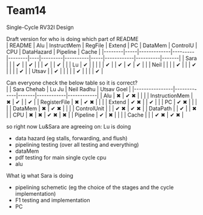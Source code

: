 # Team14

Single-Cycle RV32I Design 
<br>

Draft version for who is doing which part of README
<br>
| README | Alu | InstructMem | RegFile | Extend | PC | DataMem | ControlU | CPU | DataHazard | Pipeline | Cache |
|--------|-----|-------------|---------|--------|----|---------|----------|-----|------------|----------|-------|
| Sara   |     |             |  ✔      |        | ✔  |         |          | ✔  |            | ✔        |       |
| Lu     | ✔   |             |         |        |    | ✔       |          | ✔  | ✔         | ✔        |       |
| Neil   |     |             |         | ✔      |    |         | ✔        |     |           |          | ✔     |
| Utsav  |     | ✔           |         |        |    |         | ✔        |     |           |          | ✔     |
<br>

Can everyone check the below table so it is correct?
<br>
|                | Sara Chehab | Lu Ju | Neil Radhu | Utsav Goel |
|----------------|-------------|-------|------------|------------|
| Alu            | ✖           | ✔ ✖  |            |            |
| InstructionMem | ✖           | ✔    |            | ✔          |
| RegisterFile   | ✖           | ✔ ✖  |            |            |
| Extend         | ✔ ✖         |      | ✔          |            |
| PC             | ✔ ✖         |      |            |            |
| DataMem        | ✖           | ✔ ✖  |            |            |
| ControlUnit    |              |      | ✔ ✖       | ✔ ✖       |
| DataPath       |              |  ✔   |            | ✖         |
| CPU            | ✖           | ✖    | ✔ ✖        | ✖         |
| Pipeline       | ✔           | ✖    |            |            |
| Cache          |              |      | ✔ ✖       | ✔ ✖       |

so right now Lu&Sara are agreeing on: Lu is doing
- data hazard (eg stalls, forwarding, and flush)
- pipelining testing (over all testing and everything)
- dataMem
- pdf testing for main single cycle cpu
- alu 

What ig what Sara is doing
- pipelining schemetic (eg the choice of the stages and the cycle implementation)
- F1 testing and implementation 
- PC